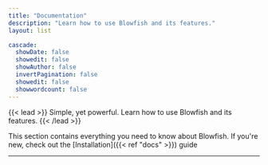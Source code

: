 ```yaml
---
title: "Documentation"
description: "Learn how to use Blowfish and its features."
layout: list

cascade:
  showDate: false
  showedit: false
  showAuthor: false
  invertPagination: false
  showedit: false
  showwordcount: false
---
```


{{< lead >}}
Simple, yet powerful. Learn how to use Blowfish and its features.
{{< /lead >}}

This section contains everything you need to know about Blowfish. If you're new, check out the [Installation]({{< ref "docs" >}}) guide

---
